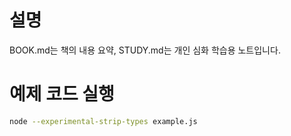 # 설명
BOOK.md는 책의 내용 요약, STUDY.md는 개인 심화 학습용 노트입니다.

# 예제 코드 실행
```bash
node --experimental-strip-types example.js
```